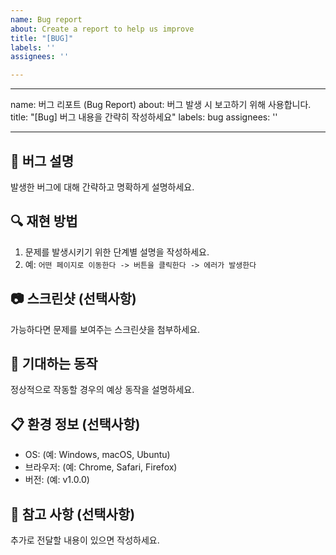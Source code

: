 ```yaml
---
name: Bug report
about: Create a report to help us improve
title: "[BUG]"
labels: ''
assignees: ''

---
```


---
name: 버그 리포트 (Bug Report)
about: 버그 발생 시 보고하기 위해 사용합니다.
title: "[Bug] 버그 내용을 간략히 작성하세요"
labels: bug
assignees: ''

---

## 🐞 버그 설명
발생한 버그에 대해 간략하고 명확하게 설명하세요.

## 🔍 재현 방법
1. 문제를 발생시키기 위한 단계별 설명을 작성하세요.
2. 예: `어떤 페이지로 이동한다 -> 버튼을 클릭한다 -> 에러가 발생한다`

## 📷 스크린샷 (선택사항)
가능하다면 문제를 보여주는 스크린샷을 첨부하세요.

## 📌 기대하는 동작
정상적으로 작동할 경우의 예상 동작을 설명하세요.

## 📋 환경 정보 (선택사항)
- OS: (예: Windows, macOS, Ubuntu)
- 브라우저: (예: Chrome, Safari, Firefox)
- 버전: (예: v1.0.0)

## 📑 참고 사항 (선택사항)
추가로 전달할 내용이 있으면 작성하세요.
